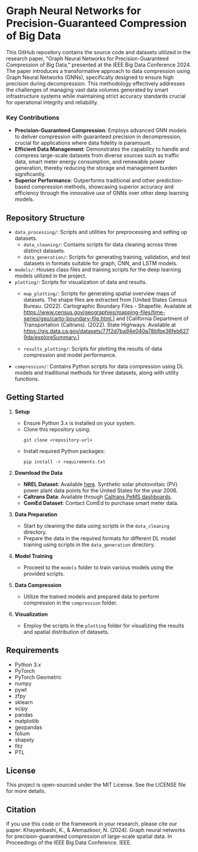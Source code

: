 # Graph Neural Networks for Precision-Guaranteed Compression of Big Data

This GitHub repository contains the source code and datasets utilized in the research paper, "Graph Neural Networks for Precision-Guaranteed Compression of Big Data," presented at the IEEE Big Data Conference 2024. The paper introduces a transformative approach to data compression using Graph Neural Networks (GNNs), specifically designed to ensure high precision during decompression. This methodology effectively addresses the challenges of managing vast data volumes generated by smart infrastructure systems while maintaining strict accuracy standards crucial for operational integrity and reliability.

### Key Contributions

- **Precision-Guaranteed Compression**: Employs advanced GNN models to deliver compression with guaranteed precision in decompression, crucial for applications where data fidelity is paramount.
- **Efficient Data Management**: Demonstrates the capability to handle and compress large-scale datasets from diverse sources such as traffic data, smart meter energy consumption, and renewable power generation, thereby reducing the storage and management burden significantly.
- **Superior Performance**: Outperforms traditional and other prediction-based compression methods, showcasing superior accuracy and efficiency through the innovative use of GNNs over other deep learning models.

## Repository Structure

- `data_processing/`: Scripts and utilities for preprocessing and setting up datasets.
  - `data_cleaning/`: Contains scripts for data cleaning across three distinct datasets.
  - `data_generation/`: Scripts for generating training, validation, and test datasets in formats suitable for graph, CNN, and LSTM models.
- `models/`: Houses class files and training scripts for the deep learning models utilized in the project.
- `plotting/`: Scripts for visualization of data and results.
  - `map_plotting/`: Scripts for generating spatial overview maps of datasets. 
      The shape files are extracted from [United States Census Bureau. (2022). Cartographic Boundary Files - Shapefile. Available at https://www.census.gov/geographies/mapping-files/time-series/geo/carto-boundary-file.html.] and [California Department of Transportation (Caltrans). (2022). State Highways. Available at https://gis.data.ca.gov/datasets/77f2d7ba94e040a78bfbe36feb6279da/exploreSummary.]
  
  - `results_plotting/`: Scripts for plotting the results of data compression and model performance.
- `compression/`: Contains Python scripts for data compression using DL models and traditional methods for three datasets, along with utility functions.


## Getting Started

1. **Setup**
   - Ensure Python 3.x is installed on your system.
   - Clone this repository using:
     ```
     git clone <repository-url>
     ```
   - Install required Python packages:
     ```
     pip install -r requirements.txt
     ```

2. **Download the Data**
   - **NREL Dataset**: Available [here](https://www.nrel.gov/grid/solar-power-data.html). Synthetic solar photovoltaic (PV) power plant data points for the United States for the year 2006.
   - **Caltrans Data**: Available through [Caltrans PeMS dashboards](https://pems.dot.ca.gov/?dnode=Clearinghouse&type=station_5min&district_id=7&submit=Submit).
   - **ComEd Dataset**: Contact ComEd to purchase smart meter data.

3. **Data Preparation**
   - Start by cleaning the data using scripts in the `data_cleaning` directory.
   - Prepare the data in the required formats for different DL model training using scripts in the `data_generation` directory.

4. **Model Training**
   - Proceed to the `models` folder to train various models using the provided scripts.

5. **Data Compression**
   - Utilize the trained models and prepared data to perform compression in the `compression` folder.

6. **Visualization**
   - Employ the scripts in the `plotting` folder for visualizing the results and spatial distribution of datasets.

## Requirements

- Python 3.x
- PyTorch
- PyTorch Geometric
- numpy
- pywt
- zfpy
- sklearn
- scipy
- pandas
- matplotlib
- geopandas
- folium
- shapely
- fitz
- PTL

## License

This project is open-sourced under the MIT License. See the LICENSE file for more details.

## Citation
If you use this code or the framework in your research, please cite our paper:
Khayambashi, K., & Alemazkoor, N. (2024). Graph neural networks for precision-guaranteed compression of large-scale spatial data. In Proceedings of the IEEE Big Data Conference. IEEE.
